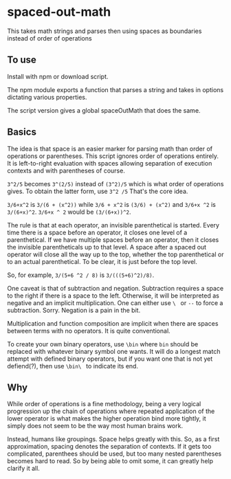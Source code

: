 # spaced-out-math
This takes math strings and parses then using spaces as boundaries instead of order of operations

## To use

Install with npm or download script. 

The npm module exports a function that parses a string and takes in options dictating various properties. 

The script version gives a global spaceOutMath that does the same. 

## Basics

The idea is that space is an easier marker for parsing math than order of operations or parentheses. This script ignores order of operations entirely. It is left-to-right evaluation with spaces allowing separation of execution contexts and with parentheses of course. 

`3^2/5` becomes `3^(2/5)` instead of `(3^2)/5` which is what order of operations gives. To obtain the latter form, use `3^2 /5` That's the core idea. 

`3/6+x^2` is `3/(6 + (x^2))` while `3/6 + x^2` is `(3/6) + (x^2)`  and `3/6+x ^2` is `3/(6+x)^2`. `3/6+x ^ 2` would be `(3/(6+x))^2`. 

The rule is that at each operator, an invisible parenthetical is started. Every time there is a space before an operator, it closes one level of a parenthetical. If we have multiple spaces before an operator, then it closes the invisible parentheticals up to that level. A space after a spaced out operator will close all the way up to the top, whether the top parenthetical or to an actual parenthetical. To be clear, it is just before the top level. 

So, for example,  `3/(5+6 ^2 / 8)` is `3/(((5+6)^2)/8)`. 

One caveat is that of subtraction and negation. Subtraction requires a space to the right if there is a space to the left. Otherwise, it will be interpreted as negative and an implicit multiplication. One can either use `\ ` or `--` to force a subtraction. Sorry. Negation is a pain in the bit. 

Multiplication and function composition are implicit when there are spaces between terms with no operators. It is quite conventional. 

To create your own binary operators, use `\bin` where `bin` should be replaced with whatever binary symbol one wants. It will do a longest match attempt with defined binary operators, but if you want one that is not yet defiend(?), then use `\bin\ ` to indicate its end. 


## Why

While order of operations is a fine methodology, being a very logical progression up the chain of operations where repeated application of the lower operator is what makes the higher operation bind more tightly, it simply does not seem to be the way most human brains work. 

Instead, humans like groupings. Space helps greatly with this. So, as a first approximation, spacing denotes the separation of contexts. If it gets too complicated, parenthees should be used, but too many nested parentheses becomes hard to read. So by being able to omit some, it can greatly help clarify it all. 
